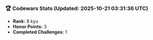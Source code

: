 ### 🏆 Codewars Stats (Updated: 2025-10-21 03:31:36 UTC)

- **Rank:** 8 kyu
- **Honor Points:** 3
- **Completed Challenges:** 1
